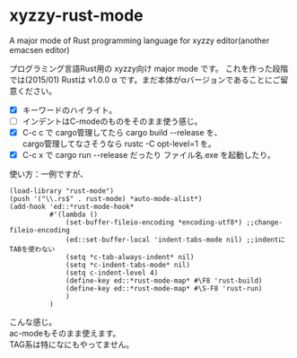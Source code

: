 # xyzzy-rust-mode
A major mode of Rust programming language for xyzzy editor(another emacsen editor)

プログラミング言語Rust用の xyzzy向け major mode です。
これを作った段階では(2015/01) Rustは v1.0.0 α です。まだ本体がαバージョンであることにご留意ください。

- [x] キーワードのハイライト。
- [ ] インデントはC-modeのものをそのまま使う感じ。
- [x] C-c c で cargo管理してたら cargo build --release を、<br />
        cargo管理してなさそうなら rustc -C opt-level=1 を。
- [x] C-c x で cargo run --release だったり ファイル名.exe を起動したり。

使い方：一例ですが、
```
(load-library "rust-mode")
(push '("\\.rs$" . rust-mode) *auto-mode-alist*)
(add-hook 'ed::*rust-mode-hook*
          #'(lambda ()
              (set-buffer-fileio-encoding *encoding-utf8*) ;;change-fileio-encoding
              (ed::set-buffer-local 'indent-tabs-mode nil) ;;indentにTABを使わない
              (setq *c-tab-always-indent* nil)
              (setq *c-indent-tabs-mode* nil)
              (setq c-indent-level 4)
              (define-key ed::*rust-mode-map* #\F8 'rust-build)
              (define-key ed::*rust-mode-map* #\S-F8 'rust-run)
              )
          )
```
こんな感じ。<br />
ac-modeもそのまま使えます。<br />
TAG系は特になにもやってません。<br />
